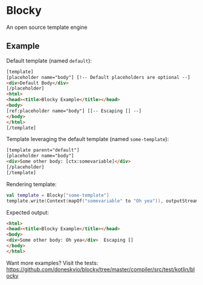 # Blocky

An open source template engine

## Example

Default template (named `default`):

```html
[template]
[placeholder name="body"] [!-- Default placeholders are optional --]
<div>Default Body</div>
[/placeholder]
<html>
<head><title>Blocky Example</title></head>
<body>
[ref:placeholder name="body"] [[-- Escaping [] --]
</body>
</html>
[/template]
```

Template leveraging the default template (named `some-template`):
```html
[template parent="default"]
[placeholder name="body"]
<div>Some other body: [ctx:somevariable]</div>
[/placeholder]
[/template]
```

Rendering template:
```kotlin
val template = Blocky["some-template"]
template.write(Context(mapOf("somevariable" to "Oh yea")), outputStream)
```

Expected output:

```html
<html>
<head><title>Blocky Example</title></head>
<body>
<div>Some other body: Oh yea</div>  Escaping []
</body>
</html>
```

Want more examples?  Visit the tests: 
https://github.com/doneskyio/blocky/tree/master/compiler/src/test/kotlin/blocky